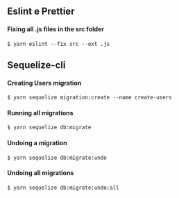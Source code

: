 ## Eslint e Prettier

#### Fixing all .js files in the src folder

`$ yarn eslint --fix src --ext .js`

## Sequelize-cli

#### Creating Users migration

`$ yarn sequelize migration:create --name create-users`

#### Running all migrations

`$ yarn sequelize db:migrate`

#### Undoing a migration

`$ yarn sequelize db:migrate:undo`

#### Undoing all migrations

`$ yarn sequelize db:migrate:undo:all`
